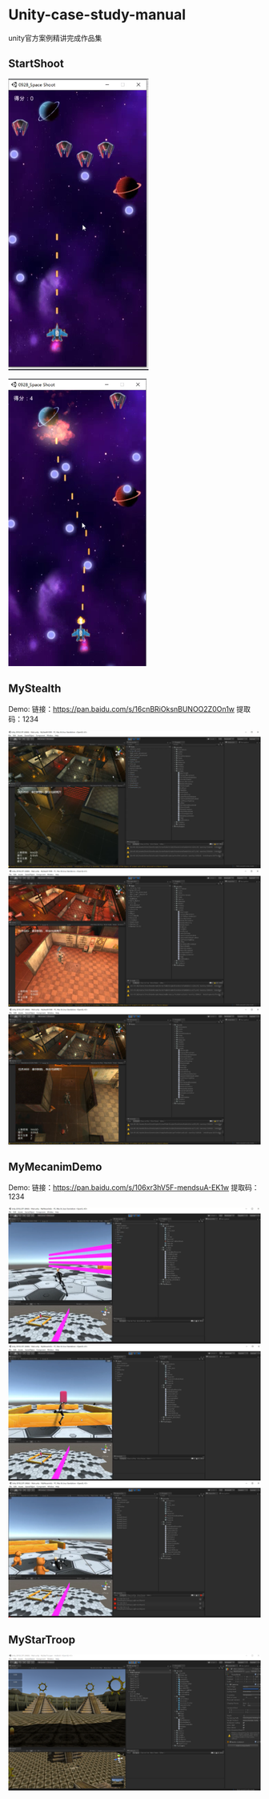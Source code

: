 # Unity-case-study-manual
unity官方案例精讲完成作品集


## StartShoot

![1](https://github.com/HelloSpecter/Unity-case-study-manual/blob/main/%E6%88%AA%E5%9B%BE/SpaceShoot1.png)

![2](https://github.com/HelloSpecter/Unity-case-study-manual/blob/main/%E6%88%AA%E5%9B%BE/SpaceShoot2.png)



## MyStealth

Demo:
链接：<https://pan.baidu.com/s/16cnBRiOksnBUNOO2Z0On1w> 
提取码：1234 


![1](https://github.com/HelloSpecter/Unity-case-study-manual/blob/main/%E6%88%AA%E5%9B%BE/MyStealth1.png)
![2](https://github.com/HelloSpecter/Unity-case-study-manual/blob/main/%E6%88%AA%E5%9B%BE/MyStealth2.png)
![3](https://github.com/HelloSpecter/Unity-case-study-manual/blob/main/%E6%88%AA%E5%9B%BE/MyStealth3.png)


## MyMecanimDemo

Demo:
链接：https://pan.baidu.com/s/106xr3hV5F-mendsuA-EK1w 
提取码：1234 

![1](https://github.com/HelloSpecter/Unity-case-study-manual/blob/main/%E6%88%AA%E5%9B%BE/MyMecanimEx1.png)
![2](https://github.com/HelloSpecter/Unity-case-study-manual/blob/main/%E6%88%AA%E5%9B%BE/MyMecanimEx2.png)
![3](https://github.com/HelloSpecter/Unity-case-study-manual/blob/main/%E6%88%AA%E5%9B%BE/MyMecanimEx3.png)


## MyStarTroop
![1](https://github.com/HelloSpecter/Unity-case-study-manual/blob/main/%E6%88%AA%E5%9B%BE/MyStarTrooper.png)
